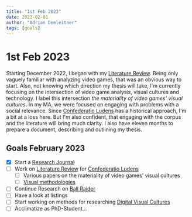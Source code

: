 ```yaml
---
title: "1st Feb 2023"
date: 2023-02-01
author: "Adrian Demleitner"
tags: [goals]
---
```

# 1st Feb 2023
Starting December 2022, I began with my [Literature Review](Literature%20Review.md). Being only vaguely familiar with analyzing video games, that was an obvious way to start. Also, not knowing which direction my thesis will take, I'm currently focusing on the intersection of video game analysis, visual cultures and technology. I label this intersection *the materiality of video games' visual cultures*. In my MA, we were focused on engaging with problems with a social relevance. Since [Confederatio Ludens](notes/Confederatio%20Ludens.md) has a historical approach, I'm a bit at a loss here. But I'm also confident, that engaging with the corpus and the literature will bring much clarity. I also have eleven months to prepare a document, describing and outlining my thesis.

## Goals February 2023
- [x] Start a [Research Journal](pages/research-journal.md)
- [ ] Work on [Literature Review](Literature%20Review.md) for [Confederatio Ludens](notes/Confederatio%20Ludens.md)
	- [ ] Various papers on the materiality of video games' visual cultures 
	- [ ] [Visual methodologies](reading/@roseVisualMethodologiesIntroduction2016.md)
- [ ] Continue Research on [Ball Raider](db/games/Ball%20Raider.md)
- [ ] Have a look at listings
- [ ] Start working on methods for researching [Digital Visual Cultures](notes/Digital%20Visual%20Cultures.md)
- [ ] Acclimatize as PhD-Student…